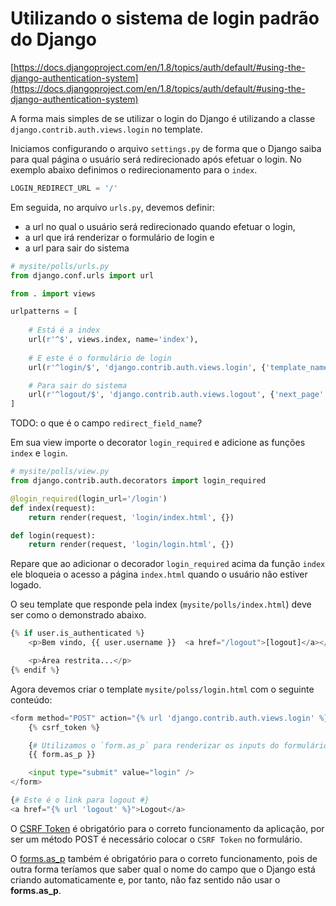 Utilizando o sistema de login padrão do Django
===

[https://docs.djangoproject.com/en/1.8/topics/auth/default/#using-the-django-authentication-system](https://docs.djangoproject.com/en/1.8/topics/auth/default/#using-the-django-authentication-system)

A forma mais simples de se utilizar o login do Django é utilizando a classe 
`django.contrib.auth.views.login` no template.


Iniciamos configurando o arquivo `settings.py` de forma que o Django saiba para qual página o usuário será redirecionado 
após efetuar o login. No exemplo abaixo definimos o redirecionamento para o `index`.

```python
LOGIN_REDIRECT_URL = '/'
```

Em seguida, no arquivo `urls.py`, devemos definir:

- a url no qual o usuário será redirecionado quando efetuar o login,
- a url que irá renderizar o formulário de login e
- a url para sair do sistema

```python
# mysite/polls/urls.py
from django.conf.urls import url

from . import views

urlpatterns = [
    
    # Está é a index
    url(r'^$', views.index, name='index'),
    
    # E este é o formulário de login
    url(r'^login/$', 'django.contrib.auth.views.login', {'template_name': 'login/login.html', 'redirect_field_name': ''}, name='login'),

    # Para sair do sistema
    url(r'^logout/$', 'django.contrib.auth.views.logout', {'next_page': '/login'}),
]
```

TODO: o que é o campo `redirect_field_name`?


Em sua view importe o decorator `login_required` e adicione as funções `index` e `login`.

```python
# mysite/polls/view.py
from django.contrib.auth.decorators import login_required

@login_required(login_url='/login')
def index(request):
    return render(request, 'login/index.html', {})

def login(request):
    return render(request, 'login/login.html', {})

```

Repare que ao adicionar o decorador `login_required` acima da função `index` ele bloqueia o acesso a página 
`index.html` quando o usuário não estiver logado.

O seu template que responde pela index (`mysite/polls/index.html`) deve ser como o demonstrado abaixo.

```python
{% if user.is_authenticated %}
    <p>Bem vindo, {{ user.username }}  <a href="/logout">[logout]</a></p>

    <p>Área restrita...</p>
{% endif %}
```

Agora devemos criar o template `mysite/polss/login.html` com o seguinte conteúdo:

```python
<form method="POST" action="{% url 'django.contrib.auth.views.login' %}">
    {% csrf_token %}

    {# Utilizamos o `form.as_p` para renderizar os inputs do formulário de login. #}
    {{ form.as_p }}

    <input type="submit" value="login" />
</form>

{# Este é o link para logout #}
<a href="{% url 'logout' %}">Logout</a>
```

O [CSRF Token](https://docs.djangoproject.com/en/1.8/ref/csrf/) é obrigatório para o correto funcionamento da aplicação,
por ser um método POST é necessário colocar o `CSRF Token` no formulário.

O [forms.as_p](https://docs.djangoproject.com/en/1.8/ref/forms/api/#outputting-forms-as-html) também é obrigatório
para o correto funcionamento, pois de outra forma teríamos que saber qual o nome do campo que o Django está criando
automaticamente e, por tanto, não faz sentido não usar o __forms.as_p__.


